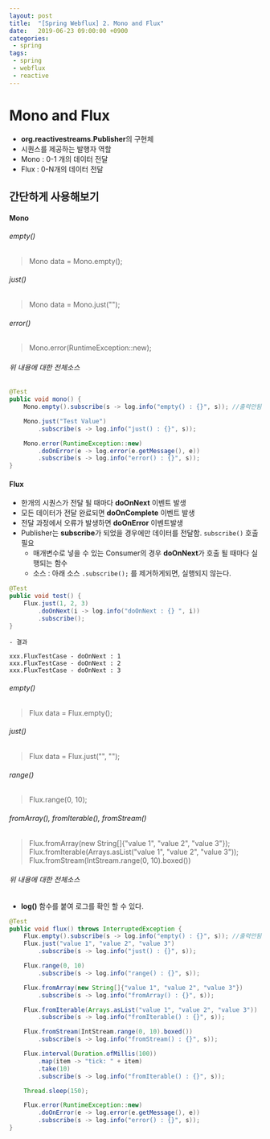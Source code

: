 ```yaml
---
layout: post
title:  "[Spring Webflux] 2. Mono and Flux"
date:   2019-06-23 09:00:00 +0900
categories:
 - spring
tags: 
 - spring
 - webflux
 - reactive
---
```

# Mono and Flux
- **org.reactivestreams.Publisher**의 구현체
- 시퀀스를 제공하는 발행자 역할
- Mono : 0-1 개의 데이터 전달
- Flux : 0-N개의 데이터 전달

## 간단하게 사용해보기

#### Mono

###### empty()
> Mono<String> data = Mono.empty();

###### just()
> Mono<String> data = Mono.just("");

###### error()
> Mono.error(RuntimeException::new);

###### 위 내용에 대한 전체소스
```java
@Test
public void mono() {
    Mono.empty().subscribe(s -> log.info("empty() : {}", s)); //출력안됨

    Mono.just("Test Value")
        .subscribe(s -> log.info("just() : {}", s));

    Mono.error(RuntimeException::new)
        .doOnError(e -> log.error(e.getMessage(), e))
        .subscribe(s -> log.info("error() : {}", s));
}
```

#### Flux
- 한개의 시퀀스가 전달 될 때마다 **doOnNext** 이벤트 발생
- 모든 데이터가 전달 완료되면 **doOnComplete** 이벤트 발생
- 전달 과정에서 오류가 발생하면 **doOnError** 이벤트발생
- Publisher는  **subscribe**가 되었을 경우에만 데이터를 전달함. `subscribe()` 호출 필요
    - 매개변수로 넣을 수 있는 Consumer의 경우 **doOnNext**가 호출 될 때마다 실행되는 함수
    - 소스 : 아래 소스  `.subscribe();` 를 제거하게되면, 실행되지 않는다.

```java
@Test
public void test() {
	Flux.just(1, 2, 3)
		.doOnNext(i -> log.info("doOnNext : {} ", i))
		.subscribe();
}
```

    - 결과
    
```
xxx.FluxTestCase - doOnNext : 1 
xxx.FluxTestCase - doOnNext : 2 
xxx.FluxTestCase - doOnNext : 3 
```

###### empty()
> Flux<String> data = Flux.empty();

###### just()
> Flux<String> data = Flux.just("", "");

###### range()
> Flux.range(0, 10);

###### fromArray(), fromIterable(), fromStream()
> Flux.fromArray(new String[]{"value 1", "value 2", "value 3"});
> Flux.fromIterable(Arrays.asList("value 1", "value 2", "value 3"));
> Flux.fromStream(IntStream.range(0, 10).boxed())

###### 위 내용에 대한 전체소스
- **log()** 함수를 붙여 로그를 확인 할 수 있다.

```java
@Test
public void flux() throws InterruptedException {
    Flux.empty().subscribe(s -> log.info("empty() : {}", s)); //출력안됨
    Flux.just("value 1", "value 2", "value 3")
        .subscribe(s -> log.info("just() : {}", s));

    Flux.range(0, 10)
        .subscribe(s -> log.info("range() : {}", s));

    Flux.fromArray(new String[]{"value 1", "value 2", "value 3"})
        .subscribe(s -> log.info("fromArray() : {}", s));

    Flux.fromIterable(Arrays.asList("value 1", "value 2", "value 3"))
        .subscribe(s -> log.info("fromIterable() : {}", s));

    Flux.fromStream(IntStream.range(0, 10).boxed())
        .subscribe(s -> log.info("fromStream() : {}", s));

    Flux.interval(Duration.ofMillis(100))
        .map(item -> "tick: " + item)
        .take(10)
        .subscribe(s -> log.info("fromIterable() : {}", s));

    Thread.sleep(150);

    Flux.error(RuntimeException::new)
        .doOnError(e -> log.error(e.getMessage(), e))
        .subscribe(s -> log.info("error() : {}", s));
}
```
